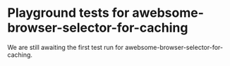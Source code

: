 # Playground tests for awebsome-browser-selector-for-caching
We are still awaiting the first test run for awebsome-browser-selector-for-caching.
